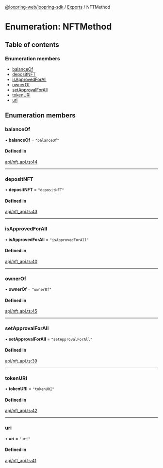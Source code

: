 [@loopring-web/loopring-sdk](../README.md) / [Exports](../modules.md) / NFTMethod

# Enumeration: NFTMethod

## Table of contents

### Enumeration members

- [balanceOf](NFTMethod.md#balanceof)
- [depositNFT](NFTMethod.md#depositnft)
- [isApprovedForAll](NFTMethod.md#isapprovedforall)
- [ownerOf](NFTMethod.md#ownerof)
- [setApprovalForAll](NFTMethod.md#setapprovalforall)
- [tokenURI](NFTMethod.md#tokenuri)
- [uri](NFTMethod.md#uri)

## Enumeration members

### balanceOf

• **balanceOf** = `"balanceOf"`

#### Defined in

[api/nft_api.ts:44](https://github.com/Loopring/loopring_sdk/blob/077bca2/src/api/nft_api.ts#L44)

___

### depositNFT

• **depositNFT** = `"depositNFT"`

#### Defined in

[api/nft_api.ts:43](https://github.com/Loopring/loopring_sdk/blob/077bca2/src/api/nft_api.ts#L43)

___

### isApprovedForAll

• **isApprovedForAll** = `"isApprovedForAll"`

#### Defined in

[api/nft_api.ts:40](https://github.com/Loopring/loopring_sdk/blob/077bca2/src/api/nft_api.ts#L40)

___

### ownerOf

• **ownerOf** = `"ownerOf"`

#### Defined in

[api/nft_api.ts:45](https://github.com/Loopring/loopring_sdk/blob/077bca2/src/api/nft_api.ts#L45)

___

### setApprovalForAll

• **setApprovalForAll** = `"setApprovalForAll"`

#### Defined in

[api/nft_api.ts:39](https://github.com/Loopring/loopring_sdk/blob/077bca2/src/api/nft_api.ts#L39)

___

### tokenURI

• **tokenURI** = `"tokenURI"`

#### Defined in

[api/nft_api.ts:42](https://github.com/Loopring/loopring_sdk/blob/077bca2/src/api/nft_api.ts#L42)

___

### uri

• **uri** = `"uri"`

#### Defined in

[api/nft_api.ts:41](https://github.com/Loopring/loopring_sdk/blob/077bca2/src/api/nft_api.ts#L41)
